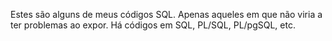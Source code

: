 Estes são alguns de meus códigos SQL.
Apenas aqueles em que não viria a ter problemas ao expor.
Há códigos em SQL, PL/SQL, PL/pgSQL, etc.
